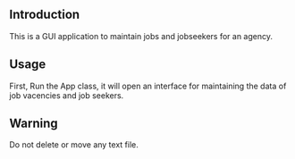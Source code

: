## Introduction

This is a GUI application to maintain jobs and jobseekers for an agency.

## Usage

First, Run the App class, it will open an interface for maintaining the data of job vacencies and job seekers.

## Warning

Do not delete or move any text file.
